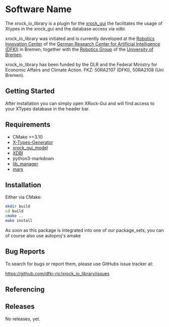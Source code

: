 # Software Name

The xrock_io_library is a plugin for the [xrock_gui](https://github.com/dfki-ric/xrock_gui_model) the facilitates the usage of Xtypes in the xrock_gui and the database access via xdbi.

xrock_io_library was initiated and is currently developed at the
[Robotics Innovation Center](http://robotik.dfki-bremen.de/en/startpage.html) of the [German Research Center for Artificial Intelligence (DFKI)](http://www.dfki.de) in Bremen, together with the [Robotics Group](http://www.informatik.uni-bremen.de/robotik/index_en.php) of the [University of Bremen](http://www.uni-bremen.de/en.html).

xrock_io_library has been funded by the DLR and the Federal Ministry for Economic Affairs and Climate Action. FKZ: 50RA2107 (DFKI), 50RA2108 (Uni Bremen).

## Getting Started

After installation you can simply open XRock-Gui and will find access to your XTypes database in the header bar.

## Requirements
- CMake >=3.10
- [X-Types-Generator](https://github.com/dfki-ric/xtypes_generator)
- [xrock_gui_model](https://github.com/dfki-ric/xrock_gui_model)
- [XDBI](https://github.com/dfki-ric/xdbi)
- python3-markdown
- [lib_manager](https://github.com/rock-simulatoin/lib_manager)
- [mars](https://github.com/rock-simulation/mars)

## Installation
Either via CMake:
```bash
mkdir build
cd build
cmake ..
make install
```

As soon as this package is integrated into one of our package_sets, you can of course also use autoproj's amake

## Bug Reports

To search for bugs or report them, please use GitHubs issue tracker at:

https://github.com/dfki-ric/xrock_io_library/issues

## Referencing

[//]: <> (TODO preferred way of referencing this software, e.g., use publication ...)

## Releases
No releases, yet.

[//]: <> (TODO release guidelines)

[//]: <> (TODO describe the versioning approach, for example:)

